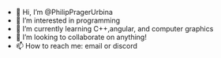 - 👋 Hi, I’m @PhilipPragerUrbina
- 👀 I’m interested in programming
- 🌱 I’m currently learning C++,angular, and computer graphics
- 💞️ I’m looking to collaborate on anything!
- 📫 How to reach me: email or discord

<!---
PhilipPragerUrbina/PhilipPragerUrbina is a ✨ special ✨ repository because its `README.md` (this file) appears on your GitHub profile.
You can click the Preview link to take a look at your changes.
--->
